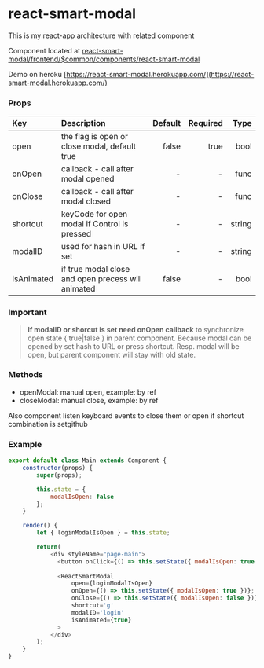 # react-smart-modal

This is my react-app architecture with related component

Component located at [react-smart-modal/frontend/$common/components/react-smart-modal](https://github.com/soldovskij/react-smart-modal/tree/master/frontend/%24common/components/react-smart-modal)

Demo on heroku [https://react-smart-modal.herokuapp.com/](https://react-smart-modal.herokuapp.com/)

### Props
| Key            | Description                                   | Default   | Required | Type   |
| :------------- |:----------------------------------------------------|----------:|---------:|--------:
| open           | the flag is open or close modal, default true       | false     |true      |bool    |
| onOpen         | callback - call after modal opened                  | -         | -        |func    |
| onClose        | callback - call after modal closed                  | -         | -        |func    |
| shortcut       | keyCode for open modal if Control is pressed        | -         | -        |string  |
| modalID        | used for hash in URL if set                         | -         | -        |string  |
| isAnimated     | if true modal close and open precess will animated | false     | -        |bool    |

### Important
> **If modalID or shorcut is set need onOpen callback** to synchronize open state { true|false } in parent component. Because modal can  be opened by set hash to URL or press shortcut. Resp. modal will be open, but parent component will stay with old state.

### Methods
* openModal: manual open, example: by ref
* closeModal: manual close, example: by ref

Also component listen keyboard events to close them or open if shortcut combination is setgithub

### Example

```javascript
export default class Main extends Component {
    constructor(props) {
        super(props);

        this.state = {
            modalIsOpen: false
        };
    }

    render() {
        let { loginModalIsOpen } = this.state;

        return(
            <div styleName="page-main">
              <button onClick={() => this.setState({ modalIsOpen: true })}>click me</button>
              
              <ReactSmartModal
                  open={loginModalIsOpen}
                  onOpen={() => this.setState({ modalIsOpen: true })};
                  onClose={() => this.setState({ modalIsOpen: false })};
                  shortcut='g'
                  modalID='login'
                  isAnimated={true}
              >
            </div>
        );
    }
}
```
